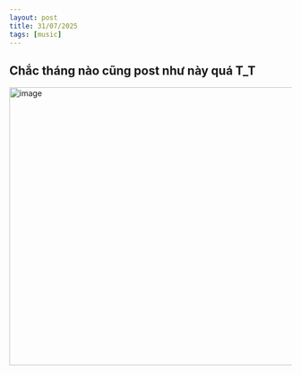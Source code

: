 ```yaml
---
layout: post
title: 31/07/2025
tags: [music]
---
```


## Chắc tháng nào cũng post như này quá T_T

<img width="728" height="496" alt="image" src="https://github.com/user-attachments/assets/9bb858e5-0c71-486d-ad13-f3a274985942" />
